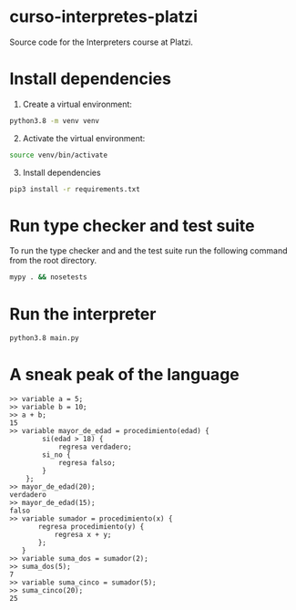 # curso-interpretes-platzi

Source code for the Interpreters course at Platzi.

# Install dependencies

1. Create a virtual environment:
```bash
python3.8 -m venv venv
```

2. Activate the virtual environment:
```bash
source venv/bin/activate
```

3. Install dependencies
```bash
pip3 install -r requirements.txt
```

# Run type checker and test suite

To run the type checker and and the test suite run the following command from
the root directory.

```bash
mypy . && nosetests
```

# Run the interpreter
```bash
python3.8 main.py
```

# A sneak peak of the language
```
>> variable a = 5;
>> variable b = 10;
>> a + b;
15
>> variable mayor_de_edad = procedimiento(edad) { 
        si(edad > 18) { 
            regresa verdadero;
        si_no {
            regresa falso;
        }
    };
>> mayor_de_edad(20);
verdadero
>> mayor_de_edad(15);
falso
>> variable sumador = procedimiento(x) {
       regresa procedimiento(y) {
           regresa x + y;
       };
   }
>> variable suma_dos = sumador(2);
>> suma_dos(5);
7
>> variable suma_cinco = sumador(5);
>> suma_cinco(20);
25
```

